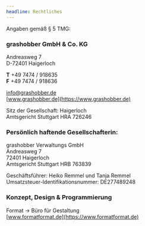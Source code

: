 ```yaml
---
headline: Rechtliches
---
```


Angaben gemäß § 5 TMG:

<h3 class="c-plain__richtext-headline">grashobber GmbH & Co. KG</h3>

Andreasweg 7  
D-72401 Haigerloch

**T** +49 7474 / 918635  
**F** +49 7474 / 918636

[info@grashobber.de](mailto:info@grashobber.de)  
[www.grashobber.de](https://www.grashobber.de)

Sitz der Gesellschaft: Haigerloch  
Amtsgericht Stuttgart HRA 726246

<h3 class="c-plain__richtext-headline">Persönlich haftende Gesellschafterin:</h3>

grashobber Verwaltungs GmbH  
Andreasweg 7  
72401 Haigerloch  
Amtsgericht Stuttgart HRB 763839

Geschäftsführer: Heiko Remmel und Tanja Remmel  
Umsatzsteuer-Identifikationsnummer: DE277489248

<h3 class="c-plain__richtext-headline">Konzept, Design &amp; Programmierung</h3>

Format → Büro für Gestaltung  
[www.formatformat.de](https://www.formatformat.de)
